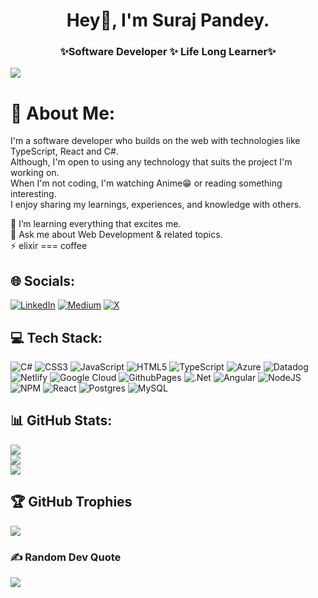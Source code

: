 <h1 align="center">Hey👋, I'm Suraj Pandey.</h1>
<h3 align="center">✨Software Developer ✨ Life Long Learner✨</h3>

[![](https://visitcount.itsvg.in/api?id=ulbertAO&icon=6&color=1)](https://visitcount.itsvg.in)

# 💫 About Me:
I'm a software developer who builds on the web with technologies like TypeScript, React and C#.<br>
Although, I'm open to using any technology that suits the project I'm working on.<br>
When I'm not coding, I'm watching Anime😁 or reading something interesting.<br>
I enjoy sharing my learnings, experiences, and knowledge with others.<br>

🌱 I’m learning everything that excites me.<br>💬 Ask me about Web Development & related topics.<br>⚡ elixir === coffee

## 🌐 Socials:
[![LinkedIn](https://img.shields.io/badge/LinkedIn-%230077B5.svg?logo=linkedin&logoColor=white)](https://linkedin.com/in/se-suraj-pandey) [![Medium](https://img.shields.io/badge/Medium-12100E?logo=medium&logoColor=white)](https://medium.com/@UlbertAO) [![X](https://img.shields.io/badge/X-black.svg?logo=X&logoColor=white)](https://x.com/ulbert_) 

## 💻 Tech Stack:
![C#](https://img.shields.io/badge/c%23-%23239120.svg?style=for-the-badge&logo=csharp&logoColor=white) ![CSS3](https://img.shields.io/badge/css3-%231572B6.svg?style=for-the-badge&logo=css3&logoColor=white) ![JavaScript](https://img.shields.io/badge/javascript-%23323330.svg?style=for-the-badge&logo=javascript&logoColor=%23F7DF1E) ![HTML5](https://img.shields.io/badge/html5-%23E34F26.svg?style=for-the-badge&logo=html5&logoColor=white) ![TypeScript](https://img.shields.io/badge/typescript-%23007ACC.svg?style=for-the-badge&logo=typescript&logoColor=white) ![Azure](https://img.shields.io/badge/azure-%230072C6.svg?style=for-the-badge&logo=microsoftazure&logoColor=white) ![Datadog](https://img.shields.io/badge/datadog-%23632CA6.svg?style=for-the-badge&logo=datadog&logoColor=white) ![Netlify](https://img.shields.io/badge/netlify-%23000000.svg?style=for-the-badge&logo=netlify&logoColor=#00C7B7) ![Google Cloud](https://img.shields.io/badge/GoogleCloud-%234285F4.svg?style=for-the-badge&logo=google-cloud&logoColor=white) ![GithubPages](https://img.shields.io/badge/github%20pages-121013?style=for-the-badge&logo=github&logoColor=white) ![.Net](https://img.shields.io/badge/.NET-5C2D91?style=for-the-badge&logo=.net&logoColor=white) ![Angular](https://img.shields.io/badge/angular-%23DD0031.svg?style=for-the-badge&logo=angular&logoColor=white) ![NodeJS](https://img.shields.io/badge/node.js-6DA55F?style=for-the-badge&logo=node.js&logoColor=white) ![NPM](https://img.shields.io/badge/NPM-%23CB3837.svg?style=for-the-badge&logo=npm&logoColor=white) ![React](https://img.shields.io/badge/react-%2320232a.svg?style=for-the-badge&logo=react&logoColor=%2361DAFB) ![Postgres](https://img.shields.io/badge/postgres-%23316192.svg?style=for-the-badge&logo=postgresql&logoColor=white) ![MySQL](https://img.shields.io/badge/mysql-4479A1.svg?style=for-the-badge&logo=mysql&logoColor=white)

## 📊 GitHub Stats:
![](https://github-readme-stats.vercel.app/api?username=ulbertAO&theme=tokyonight&hide_border=true&include_all_commits=true&count_private=true)<br/>
![](https://github-readme-streak-stats.herokuapp.com/?user=ulbertAO&theme=tokyonight&hide_border=true)<br/>
![](https://github-readme-stats.vercel.app/api/top-langs/?username=ulbertAO&theme=tokyonight&hide_border=true&include_all_commits=true&count_private=true&layout=compact)

## 🏆 GitHub Trophies
![](https://github-profile-trophy.vercel.app/?username=ulbertAO&theme=radical&no-frame=true&no-bg=false&margin-w=4)

### ✍️ Random Dev Quote
![](https://quotes-github-readme.vercel.app/api?type=horizontal&theme=tokyonight)
